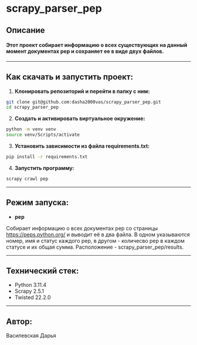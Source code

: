 # scrapy_parser_pep

## Описание
<h4>Этот проект собирает информацию о всех существующих на данный момент документах pep и сохраняет ее в виде двух файлов.</h4>

---

## Как скачать и запустить проект:

1. **Клонировать репозиторий и перейти в папку с ним:**

```bash
git clone git@github.com:dasha2000vas/scrapy_parser_pep.git 
cd scrapy_parser_pep
```

2. **Создать и активировать виртуальное окружение:**

```bash
python -m venv venv
source venv/Scripts/activate
```

3. **Установить зависимости из файла requirements.txt:**

```bash
pip install -r requirements.txt
```

4. **Запустить программу:**
```bash
scrapy crawl pep
```

---

## Режим запуска:
* **pep**

Собирает информацию о всех документах pep со страницы https://peps.python.org/ и выводит её в два файла. В одном указываются номер, имя и статус каждого pep, в другом - количесво pep в каждом статусе и их общая сумма. Расположение - scrapy_parser_pep/results.

---

## Технический стек:
* Python 3.11.4
* Scrapy 2.5.1
* Twisted 22.2.0

---

## Автор:
Василевская Дарья
